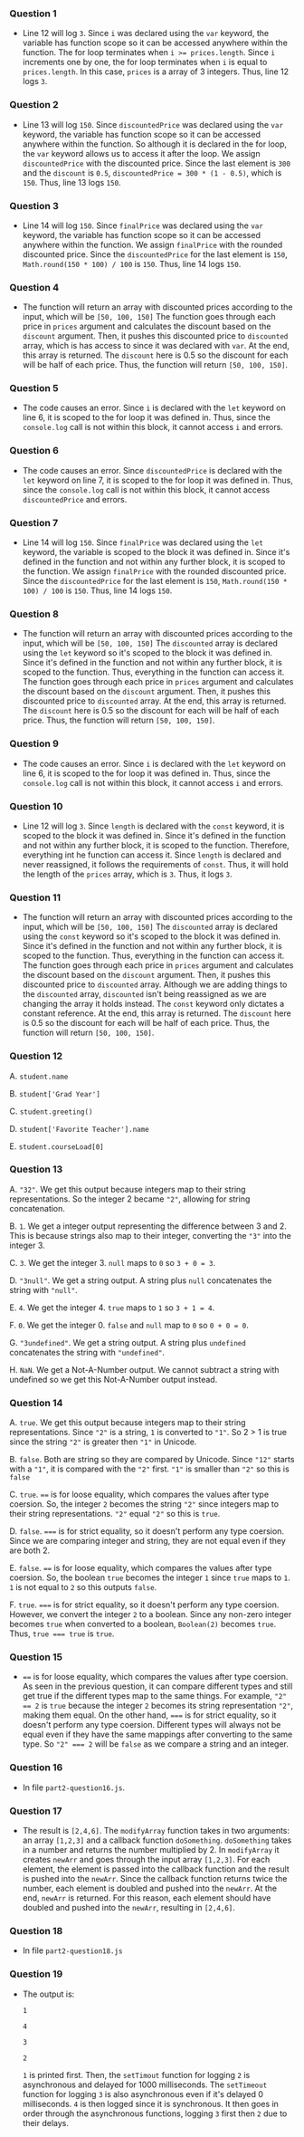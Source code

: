 ### Question 1

- Line 12 will log `3`. Since `i` was declared using the `var` keyword, the variable has function scope so it can be accessed anywhere within the function. The for loop terminates when `i >= prices.length`. Since `i` increments one by one, the for loop terminates when `i` is equal to `prices.length`. In this case, `prices` is a array of 3 integers. Thus, line 12 logs `3`.

### Question 2

- Line 13 will log `150`. Since `discountedPrice` was declared using the `var` keyword, the variable has function scope so it can be accessed anywhere within the function. So although it is declared in the for loop, the `var` keyword allows us to access it after the loop. We assign `discountedPrice` with the discounted price. Since the last element is `300` and the `discount` is `0.5`, `discountedPrice = 300 * (1 - 0.5)`, which is `150`. Thus, line 13 logs `150`.

### Question 3

- Line 14 will log `150`. Since `finalPrice` was declared using the `var` keyword, the variable has function scope so it can be accessed anywhere within the function. We assign `finalPrice` with the rounded discounted price. Since the `discountedPrice` for the last element is `150`, `Math.round(150 * 100) / 100` is `150`. Thus, line 14 logs `150`.

### Question 4

- The function will return an array with discounted prices according to the input, which will be `[50, 100, 150]` The function goes through each price in `prices` argument and calculates the discount based on the `discount` argument. Then, it pushes this discounted price to `discounted` array, which is has access to since it was declared with `var`. At the end, this array is returned. The `discount` here is 0.5 so the discount for each will be half of each price. Thus, the function will return `[50, 100, 150]`.

### Question 5

- The code causes an error. Since `i` is declared with the `let` keyword on line 6, it is scoped to the for loop it was defined in. Thus, since the `console.log` call is not within this block, it cannot access `i` and errors.

### Question 6

- The code causes an error. Since `discountedPrice` is declared with the `let` keyword on line 7, it is scoped to the for loop it was defined in. Thus, since the `console.log` call is not within this block, it cannot access `discountedPrice` and errors.

### Question 7

- Line 14 will log `150`. Since `finalPrice` was declared using the `let` keyword, the variable is scoped to the block it was defined in. Since it's defined in the function and not within any further block, it is scoped to the function. We assign `finalPrice` with the rounded discounted price. Since the `discountedPrice` for the last element is `150`, `Math.round(150 * 100) / 100` is `150`. Thus, line 14 logs `150`.

### Question 8

- The function will return an array with discounted prices according to the input, which will be `[50, 100, 150]` The `discounted` array is declared using the `let` keyword so it's scoped to the block it was defined in. Since it's defined in the function and not within any further block, it is scoped to the function. Thus, everything in the function can access it. The function goes through each price in `prices` argument and calculates the discount based on the `discount` argument. Then, it pushes this discounted price to `discounted` array. At the end, this array is returned. The `discount` here is 0.5 so the discount for each will be half of each price. Thus, the function will return `[50, 100, 150]`.

### Question 9

- The code causes an error. Since `i` is declared with the `let` keyword on line 6, it is scoped to the for loop it was defined in. Thus, since the `console.log` call is not within this block, it cannot access `i` and errors.

### Question 10

- Line 12 will log `3`. Since `length` is declared with the `const` keyword, it is scoped to the block it was defined in. Since it's defined in the function and not within any further block, it is scoped to the function. Therefore, everything int he function can access it. Since `length` is declared and never reassigned, it follows the requirements of `const`. Thus, it will hold the length of the `prices` array, which is `3`. Thus, it logs `3`.

### Question 11

- The function will return an array with discounted prices according to the input, which will be `[50, 100, 150]` The `discounted` array is declared using the `const` keyword so it's scoped to the block it was defined in. Since it's defined in the function and not within any further block, it is scoped to the function. Thus, everything in the function can access it. The function goes through each price in `prices` argument and calculates the discount based on the `discount` argument. Then, it pushes this discounted price to `discounted` array. Although we are adding things to the `discounted` array, `discounted` isn't being reassigned as we are changing the array it holds instead. The `const` keyword only dictates a constant reference. At the end, this array is returned. The `discount` here is 0.5 so the discount for each will be half of each price. Thus, the function will return `[50, 100, 150]`.

### Question 12

A. `student.name`

B. `student['Grad Year']`

C. `student.greeting()`

D. `student['Favorite Teacher'].name`

E. `student.courseLoad[0]`

### Question 13

A. `"32"`. We get this output because integers map to their string representations. So the integer 2 became `"2"`, allowing for string concatenation.

B. `1`. We get a integer output representing the difference between 3 and 2. This is because strings also map to their integer, converting the `"3"` into the integer 3.

C. `3`. We get the integer 3. `null` maps to `0` so `3 + 0 = 3`.

D. `"3null"`. We get a string output. A string plus `null` concatenates the string with `"null"`.

E. `4`. We get the integer 4. `true` maps to `1` so `3 + 1 = 4`.

F. `0`. We get the integer 0. `false` and `null` map to `0` so `0 + 0 = 0`.

G. `"3undefined"`. We get a string output. A string plus `undefined` concatenates the string with `"undefined"`.

H. `NaN`. We get a Not-A-Number output. We cannot subtract a string with undefined so we get this Not-A-Number output instead.

### Question 14

A. `true`. We get this output because integers map to their string representations. Since `"2"` is a string, `1` is converted to `"1"`. So 2 > 1 is true since the string `"2"` is greater then `"1"` in Unicode.

B. `false`. Both are string so they are compared by Unicode. Since `"12"` starts with a `"1"`, it is compared with the `"2"` first. `"1"` is smaller than `"2"` so this is `false`

C. `true`. `==` is for loose equality, which compares the values after type coersion. So, the integer `2` becomes the string `"2"` since integers map to their string representations. `"2"` equal `"2"` so this is `true`.

D. `false`. `===` is for strict equality, so it doesn't perform any type coersion. Since we are comparing integer and string, they are not equal even if they are both 2.

E. `false`. `==` is for loose equality, which compares the values after type coersion. So, the boolean `true` becomes the integer `1` since `true` maps to `1`. `1` is not equal to `2` so this outputs `false`.

F. `true`. `===` is for strict equality, so it doesn't perform any type coersion. However, we convert the integer `2` to a boolean. Since any non-zero integer becomes `true` when converted to a boolean, `Boolean(2)` becomes `true`. Thus, `true === true` is `true`.

### Question 15

- `==` is for loose equality, which compares the values after type coersion. As seen in the previous question, it can compare different types and still get true if the different types map to the same things. For example, `"2" == 2` is `true` because the integer `2` becomes its string representation `"2"`, making them equal. On the other hand, `===` is for strict equality, so it doesn't perform any type coersion. Different types will always not be equal even if they have the same mappings after converting to the same type. So `"2" === 2` will be `false` as we compare a string and an integer.

### Question 16
- In file `part2-question16.js`.

### Question 17

- The result is `[2,4,6]`. The `modifyArray` function takes in two arguments: an array `[1,2,3]` and a callback function `doSomething`. `doSomething` takes in a number and returns the number multiplied by 2. In `modifyArray` it creates `newArr` and goes through the input array `[1,2,3]`. For each element, the element is passed into the callback function and the result is pushed into the `newArr`. Since the callback function returns twice the number, each element is doubled and pushed into the `newArr`. At the end, `newArr` is returned. For this reason, each element should have doubled and pushed into the `newArr`, resulting in `[2,4,6]`.

### Question 18
- In file `part2-question18.js`

### Question 19

- The output is:
  
  `1`
  
  `4`
  
  `3`
  
  `2`

  `1` is printed first. Then, the `setTimout` function for logging `2` is asynchronous and delayed for 1000 milliseconds. The `setTimeout` function for logging `3` is also asynchronous even if it's delayed 0 milliseconds. `4` is then logged since it is synchronous. It then goes in order through the asynchronous functions, logging `3` first then `2` due to their delays.